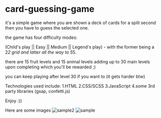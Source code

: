 # card-guessing-game

it's a simple game where you are shown a deck of cards for a split second then you have to guess the selected one.

the game has four difficulty modes:

(Child's play || Easy || Medium || Legend's play) -
with the former being a 2*2 grid and latter all the way to 5*5.

there are 15 fruit levels and 15 animal levels adding up to 30 main levels upon completing which you'll be rewarded ;)

you can keep playing after level 30 if you want to (it gets harder btw)


Technologies used include:
1.HTML 
2.CSS/SCSS 
3.JavaScript 
4.some 3rd party libraries (gsap, confetti.js) 


Enjoy :))


Here are some images 
![sample2](https://user-images.githubusercontent.com/89850392/150605497-7651cdb5-d929-4f9d-a519-9e95574afdba.PNG)
![sample](https://user-images.githubusercontent.com/89850392/150605489-0ed71613-fd88-4abd-b494-8837bc6ec3a9.PNG)

